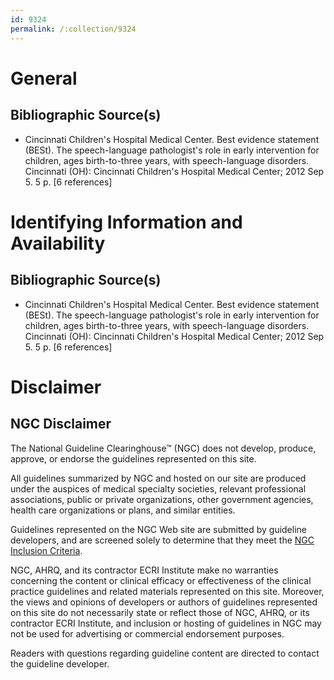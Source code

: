 ```yaml
---
id: 9324
permalink: /:collection/9324
---
```


# General

## Bibliographic Source(s)

- Cincinnati Children's Hospital Medical Center. Best evidence statement (BESt). The speech-language pathologist's role in early intervention for children, ages birth-to-three years, with speech-language disorders. Cincinnati (OH): Cincinnati Children's Hospital Medical Center; 2012 Sep 5. 5 p. [6 references]

# Identifying Information and Availability

## Bibliographic Source(s)

- Cincinnati Children's Hospital Medical Center. Best evidence statement (BESt). The speech-language pathologist's role in early intervention for children, ages birth-to-three years, with speech-language disorders. Cincinnati (OH): Cincinnati Children's Hospital Medical Center; 2012 Sep 5. 5 p. [6 references]

# Disclaimer

## NGC Disclaimer

The National Guideline Clearinghouse™ (NGC) does not develop, produce, approve, or endorse the guidelines represented on this site.

All guidelines summarized by NGC and hosted on our site are produced under the auspices of medical specialty societies, relevant professional associations, public or private organizations, other government agencies, health care organizations or plans, and similar entities.

Guidelines represented on the NGC Web site are submitted by guideline developers, and are screened solely to determine that they meet the [NGC Inclusion Criteria](/help-and-about/summaries/inclusion-criteria).

NGC, AHRQ, and its contractor ECRI Institute make no warranties concerning the content or clinical efficacy or effectiveness of the clinical practice guidelines and related materials represented on this site. Moreover, the views and opinions of developers or authors of guidelines represented on this site do not necessarily state or reflect those of NGC, AHRQ, or its contractor ECRI Institute, and inclusion or hosting of guidelines in NGC may not be used for advertising or commercial endorsement purposes.

Readers with questions regarding guideline content are directed to contact the guideline developer.

